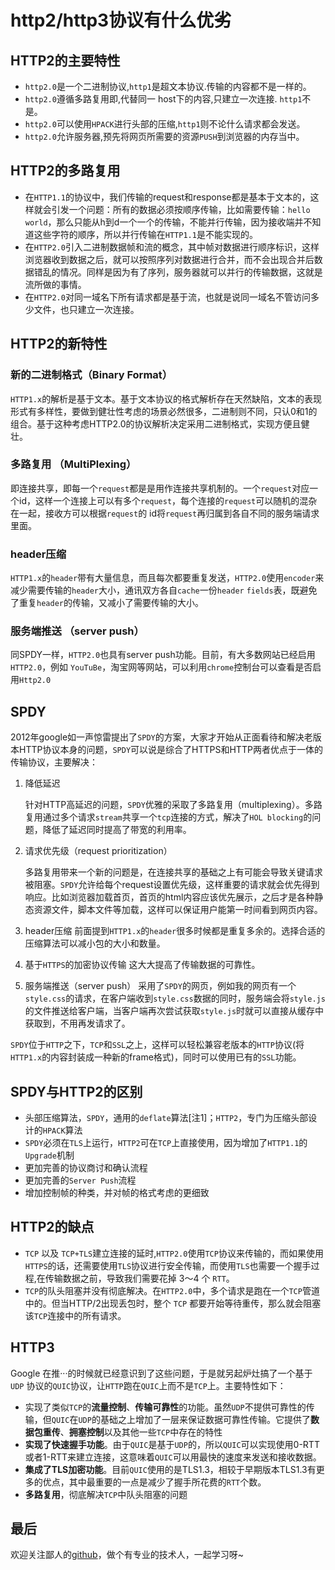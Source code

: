 # http2/http3协议有什么优劣

## HTTP2的主要特性

- ```http2.0```是一个二进制协议,```http1```是超文本协议.传输的内容都不是一样的。
- ```http2.0```遵循多路复用即,代替同一 host下的内容,只建立一次连接. ```http1```不是。
- ```http2.0```可以使用```HPACK```进行头部的压缩,```http1```则不论什么请求都会发送。
- ```http2.0```允许服务器,预先将网页所需要的资源```PUSH```到浏览器的内存当中。

## HTTP2的多路复用

- 在```HTTP1.1```的协议中，我们传输的request和response都是基本于文本的，这样就会引发一个问题：所有的数据必须按顺序传输，比如需要传输：```hello world```，那么只能从h到d一个一个的传输，不能并行传输，因为接收端并不知道这些字符的顺序，所以并行传输在```HTTP1.1```是不能实现的。
- 在```HTTP2.0```引入二进制数据帧和流的概念，其中帧对数据进行顺序标识，这样浏览器收到数据之后，就可以按照序列对数据进行合并，而不会出现合并后数据错乱的情况。同样是因为有了序列，服务器就可以并行的传输数据，这就是流所做的事情。
- 在```HTTP2.0```对同一域名下所有请求都是基于流，也就是说同一域名不管访问多少文件，也只建立一次连接。

## HTTP2的新特性

### 新的二进制格式（Binary Format）

```HTTP1.x```的解析是基于文本。基于文本协议的格式解析存在天然缺陷，文本的表现形式有多样性，要做到健壮性考虑的场景必然很多，二进制则不同，只认0和1的组合。基于这种考虑HTTP2.0的协议解析决定采用二进制格式，实现方便且健壮。

### 多路复用 （MultiPlexing）

即连接共享，即每一个```request```都是是用作连接共享机制的。一个```request```对应一个id，这样一个连接上可以有多个```request```，每个连接的```request```可以随机的混杂在一起，接收方可以根据```request```的 id将```request```再归属到各自不同的服务端请求里面。

### header压缩

```HTTP1.x```的```header```带有大量信息，而且每次都要重复发送，`````HTTP2.0`````使用```encoder```来减少需要传输的```header```大小，通讯双方各自```cache```一份```header``` ```fields```表，既避免了重复```header```的传输，又减小了需要传输的大小。

### 服务端推送 （server push）

同SPDY一样，`````HTTP2.0`````也具有server push功能。目前，有大多数网站已经启用```HTTP2.0```，例如 ```YouTuBe```，淘宝网等网站，可以利用```chrome```控制台可以查看是否启用```Http2.0```

## SPDY

2012年google如一声惊雷提出了```SPDY```的方案，大家才开始从正面看待和解决老版本HTTP协议本身的问题，```SPDY```可以说是综合了HTTPS和HTTP两者优点于一体的传输协议，主要解决：

1. 降低延迟

    针对HTTP高延迟的问题，```SPDY```优雅的采取了多路复用（multiplexing）。多路复用通过多个请求```stream```共享一个```tcp```连接的方式，解决了```HOL blocking```的问题，降低了延迟同时提高了带宽的利用率。

2. 请求优先级（request prioritization）

    多路复用带来一个新的问题是，在连接共享的基础之上有可能会导致关键请求被阻塞。```SPDY```允许给每个request设置优先级，这样重要的请求就会优先得到响应。比如浏览器加载首页，首页的html内容应该优先展示，之后才是各种静态资源文件，脚本文件等加载，这样可以保证用户能第一时间看到网页内容。

3. header压缩
    前面提到```HTTP1.x```的```header```很多时候都是重复多余的。选择合适的压缩算法可以减小包的大小和数量。

4. 基于```HTTPS```的加密协议传输
    这大大提高了传输数据的可靠性。

5. 服务端推送（server push）
    采用了```SPDY```的网页，例如我的网页有一个```style.css```的请求，在客户端收到```style.css```数据的同时，服务端会将```style.js```的文件推送给客户端，当客户端再次尝试获取```style.js```时就可以直接从缓存中获取到，不用再发请求了。

```SPDY```位于```HTTP```之下，```TCP```和```SSL```之上，这样可以轻松兼容老版本的```HTTP```协议(将```HTTP1.x```的内容封装成一种新的frame格式)，同时可以使用已有的```SSL```功能。

## SPDY与HTTP2的区别

- 头部压缩算法，```SPDY```，通用的```deflate```算法[注1]；```HTTP2```，专门为压缩头部设计的```HPACK```算法
- ```SPDY```必须在```TLS```上运行，```HTTP2```可在```TCP```上直接使用，因为增加了```HTTP1.1```的```Upgrade```机制
- 更加完善的协议商讨和确认流程
- 更加完善的```Server Push```流程
- 增加控制帧的种类，并对帧的格式考虑的更细致

## HTTP2的缺点

- ```TCP``` 以及 ```TCP+TLS```建立连接的延时,```HTTP2.0```使用```TCP```协议来传输的，而如果使用```HTTPS```的话，还需要使用```TLS```协议进行安全传输，而使用```TLS```也需要一个握手过程,在传输数据之前，导致我们需要花掉 3～4 个 ```RTT```。
- ```TCP```的队头阻塞并没有彻底解决。在```HTTP2.0```中，多个请求是跑在一个```TCP```管道中的。但当HTTP/2出现丢包时，整个 ```TCP``` 都要开始等待重传，那么就会阻塞该```TCP```连接中的所有请求。

## HTTP3

Google 在推···的时候就已经意识到了这些问题，于是就另起炉灶搞了一个基于 ```UDP``` 协议的```QUIC```协议，让```HTTP```跑在```QUIC```上而不是```TCP```上。主要特性如下：

- 实现了类似```TCP```的**流量控制**、**传输可靠性**的功能。虽然```UDP```不提供可靠性的传输，但```QUIC```在```UDP```的基础之上增加了一层来保证数据可靠性传输。它提供了**数据包重传**、**拥塞控制**以及其他一些```TCP```中存在的特性
- **实现了快速握手功能**。由于```QUIC```是基于```UDP```的，所以```QUIC```可以实现使用0-RTT或者1-RTT来建立连接，这意味着```QUIC```可以用最快的速度来发送和接收数据。
- **集成了TLS加密功能**。目前```QUIC```使用的是TLS1.3，相较于早期版本TLS1.3有更多的优点，其中最重要的一点是减少了握手所花费的```RTT```个数。
- **多路复用**，彻底解决```TCP```中队头阻塞的问题

## 最后

欢迎关注鄙人的[github](https://github.com/GolderBrother)，做个有专业的技术人，一起学习呀~